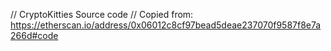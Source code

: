 // CryptoKitties Source code
// Copied from: https://etherscan.io/address/0x06012c8cf97bead5deae237070f9587f8e7a266d#code
